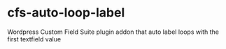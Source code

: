 # cfs-auto-loop-label
Wordpress Custom Field Suite plugin addon that auto label loops with the first textfield value
